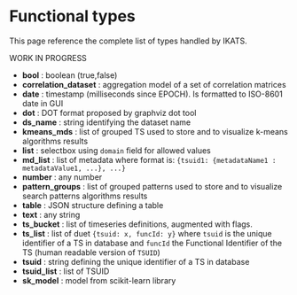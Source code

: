# Functional types

This page reference the complete list of types handled by IKATS.

WORK IN PROGRESS


* **bool** : boolean (true,false)
* **correlation_dataset** : aggregation model of a set of correlation matrices
* **date** : timestamp (milliseconds since EPOCH). Is formatted to ISO-8601 date in GUI
* **dot** : DOT format proposed by graphviz dot tool
* **ds_name** : string identifying the dataset name
* **kmeans_mds** : list of grouped TS used to store and to visualize k-means algorithms results
* **list** : selectbox using `domain` field for allowed values
* **md_list** : list of metadata where format is: `{tsuid1: {metadataName1 : metadataValue1, ...}, ...}`
* **number** : any number
* **pattern_groups** : list of grouped patterns used to store and to visualize search patterns algorithms results
* **table** : JSON structure defining a table
* **text** : any string
* **ts_bucket** : list of timeseries definitions, augmented with flags.
* **ts_list** : list of duet `{tsuid: x, funcId: y}` where `tsuid` is the unique identifier of a TS in database and `funcId` the Functional Identifier of the TS (human readable version of `TSUID`)
* **tsuid** : string defining the unique identifier of a TS in database
* **tsuid_list** : list of TSUID
* **sk_model** : model from scikit-learn library

